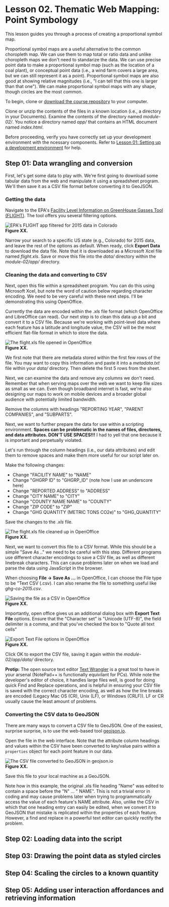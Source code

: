 # Lesson 02. Thematic Web Mapping: Point Symbology

This lesson guides you through a process of creating a proportional symbol map.

Proportional symbol maps are a useful alternative to the common choropleth map. We can use them to map total or ratio data and unlike choropleth maps we don't need to standarize the data. We can use precise point data to make a proportional symbol map (such as the location of a coal plant), or conceptual point data (i.e., a wind farm covers a large area, but we can still represent it as a point). Proportional symbol maps are also good at showing relative magnitudes (i.e., "I can tell that this one is larger than that one"). We can make proportional symbol maps with any shape, though circles are the most common.

To begin, clone or [download the course repository](https://github.com/rgdonohue/web-mapping-short-course) to your computer.

Clone or unzip the contents of the files in a known location (i.e., a directory in your Documents). Examine the contents of the directory named *module-02/*. You notice a directory named *app/* that contains an HTML document named *index.html*.

Before proceeding, verify you have correctly set up your development environment with the ncessary components. Refer to [Lesson 01: Setting up a development environment](https://github.com/rgdonohue/web-mapping-short-course/blob/master/module-01/lesson-01.md#setting-up-a-development-environment) for help.


## Step 01: Data wrangling and conversion

First, let's get some data to play with. We're first going to download some tabular data from the web and manipulate it using a spreadsheet program. We'll then save it as a CSV file format before converting it to GeoJSON.

### Getting the data


Navigate to the EPA's [Facility Level Information on GreenHouse Gasses Tool (FLIGHT)](https://ghgdata.epa.gov/ghgp/main.do). The tool offers you several filtering options. 

![EPA's FLIGHT app filtered for 2015 data in Colorado]()  
**Figure XX.**

Narrow your search to a specific US state (e.g., Colorado) for 2015 data, and leave the rest of the options as default. When ready, click **Export Data** to download the data file. Note that it is downloaded as a Microsoft Xcel file named *flight.xls*. Save or move this file into the *data/* directory within the *module-02/app/* directory.

### Cleaning the data and converting to CSV

Next, open this file within a spreadsheet program. You can do this using Microsoft Xcel, but note the word of caution below regarding character encoding. We need to be very careful with these next steps. I'll be demonstrating this using OpenOffice.

Currently the data are encoded within the *.xls* file format (which OpenOffice and LibreOffice can read). Our next step is to clean this data up a bit and convert it to a CSV file. Because we're working with point-level data where each feature has a latitude and longitude value, the CSV will be the most efficient flat-file format in which to store the data.

![The flight.xls file opened in OpenOffice]()  
**Figure XX.**

We first note that there are metadata stored within the first few rows of the file. You may want to copy this information and paste it into a *metadata.txt* file within your *data/* directory. Then delete the first 5 rows from the sheet.

Next, we can examine the data and remove any columns we don't need. Remember that when serving maps over the web we want to keep file sizes as small as we can. Even though broadband internet is fast, we're also designing our maps to work on mobile devices and a broader global audience with potentially limited bandwidth.

Remove the columns with headings "REPORTING YEAR", "PARENT COMPANIES", and "SUBPARTS".

Next, we want to further prepare the data for use within a scripting environment. **Spaces can be problematic in the names of files, directores, and data attributes. DON'T USE SPACES!!!** I had to yell that one because it is important and perpetually violated.

Let's run through the column headings (i.e., our data attributes) and edit them to remove spaces and make them more useful for our script later on.

Make the following changes:

* Change "FACILITY NAME" to "NAME"
* Change "GHGRP ID" to "GHGRP_ID" (note how I use an underscore here)
* Change "REPORTED ADDRESS" to "ADDRESS"
* Change "CITY NAME" to "CITY"
* Change "COUNTY NAME NAME" to "COUNTY"
* Change "ZIP CODE" to "ZIP"
* Change "GHG QUANTITY (METRIC TONS CO2e)" to "GHG_QUANTITY"

Save the changes to the *.xls* file.

![The flight.xls file cleaned up in OpenOffice]()  
**Figure XX.**

Next, we want to convert this file to a CSV format. While this should be a simple "Save As .." we need to be careful with this step. Different programs use different character encodings to save a CSV file, as well as different linebreak characters. This can cause problems later on when we load and parse the data using JavaScript in the browser.

When choosing **File -> Save As ...** in OpenOffice, I can choose the File type to be "Text CSV (.csv). I can also rename the file to something useful like *ghg-co-2015.csv*.

![Saving the file as a CSV in OpenOffice]()  
**Figure XX.**

Importantly, open office gives us an additional dialog box with **Export Text File** options. Ensure that the "Character set" is "Unicode (UTF-8)", the field delimiter is a comma, and that you've checked the box to "Quote all text cells"

![Export Text File options in OpenOffice]()  
**Figure XX.**

Click OK to export the CSV file, saving it again within the *module-02/app/data/* directory.

**Protip:** The open source text editor [Text Wrangler](http://www.barebones.com/products/TextWrangler/) is a great tool to have in your arsenal (NotePad++ is functionally equivilant for PCs). While note the developer's editor of choice, it handles large files well, is good for doing quick Find and Replace operations, and is helpful in ensuring your CSV file is saved with the correct character encoding, as well as how the line breaks are encoded (Legacy Mac OS (CR), Unix (LF), or Windows (CRLF)). LF or CR usually cause the least amount of problems.

### Converting the CSV data to GeoJSON

There are many ways to convert a CSV file to GeoJSON. One of the easiest, surprise surprise, is to use the web-based tool [geojson.io](http://geojson.io/).

Open the file in the web interface. Note that the attribute column headings and values within the CSV have been converted to key/value pairs within a `properties` object for each point feature in our data.

![The CSV file converted to GeoJSON in geojson.io]()  
**Figure XX.**

Save this file to your local machine as a GeoJSON.

Note how in this example, the original .xls file heading "Name" was edited to contain a space before the "N" ... " NAME". This is not a trivial error in coding and may cause problems later when trying to programmatically access the value of each feature's NAME attribute. Also, unlike the CSV in which that one heading entry can easily be edited, when we convert it to GeoJSON that mistake is replicated within the properties of each feature. However, a find and replace in a powerful text editor can quickly rectify the problem.



## Step 02: Loading data into the script






## Step 03: Drawing the point data as styled circles




## Step 04: Scaling the circles to a known quantity




## Step 05: Adding user interaction affordances and retrieving information


